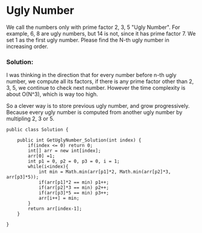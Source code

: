 # Ugly Number

We call the numbers only with prime factor 2, 3, 5 "Ugly Number". For example, 6, 8 are ugly numbers, but 14 is not, since it has prime factor 7. We set 1 as the first ugly number. Please find the N-th ugly number in increasing order.

### Solution:

I was thinking in the direction that for every number before n-th ugly number, we compute all its factors, if there is any prime factor other than 2, 3, 5, we continue to check next number. However the time complexity is about O(N^3), which is way too high.

So a clever way is to store previous ugly number, and grow progressively. Because every ugly number is computed from another ugly number by multipling 2, 3 or 5.


```
public class Solution {

    public int GetUglyNumber_Solution(int index) {
        if(index <= 0) return 0;
        int[] arr = new int[index];
        arr[0] =1;
        int p1 = 0, p2 = 0, p3 = 0, i = 1;
        while(i<index){
            int min = Math.min(arr[p1]*2, Math.min(arr[p2]*3, arr[p3]*5));
            if(arr[p1]*2 == min) p1++;
            if(arr[p2]*3 == min) p2++;
            if(arr[p3]*5 == min) p3++;
            arr[i++] = min;
        }
        return arr[index-1];
    }

}
```
